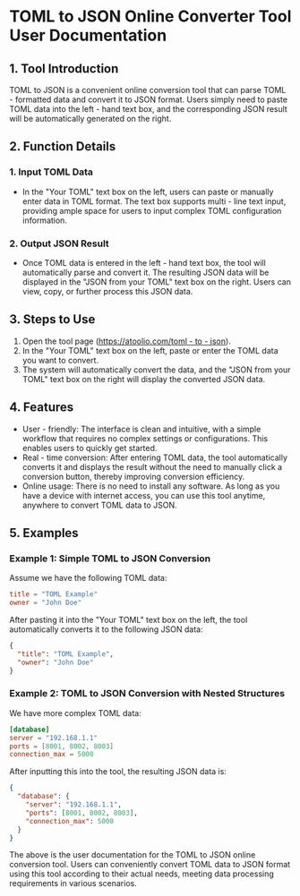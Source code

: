 # TOML to JSON Online Converter Tool User Documentation

## 1. Tool Introduction

TOML to JSON is a convenient online conversion tool that can parse TOML - formatted data and convert it to JSON format. Users simply need to paste TOML data into the left - hand text box, and the corresponding JSON result will be automatically generated on the right.

## 2. Function Details

### 1. Input TOML Data

  * In the "Your TOML" text box on the left, users can paste or manually enter data in TOML format. The text box supports multi - line text input, providing ample space for users to input complex TOML configuration information.

### 2. Output JSON Result

  * Once TOML data is entered in the left - hand text box, the tool will automatically parse and convert it. The resulting JSON data will be displayed in the "JSON from your TOML" text box on the right. Users can view, copy, or further process this JSON data.

## 3. Steps to Use

  1. Open the tool page ([https://atoolio.com/toml - to - json](https://atoolio.com/toml-to-json)).
  2. In the "Your TOML" text box on the left, paste or enter the TOML data you want to convert.
  3. The system will automatically convert the data, and the "JSON from your TOML" text box on the right will display the converted JSON data.

## 4. Features

  * User - friendly: The interface is clean and intuitive, with a simple workflow that requires no complex settings or configurations. This enables users to quickly get started.
  * Real - time conversion: After entering TOML data, the tool automatically converts it and displays the result without the need to manually click a conversion button, thereby improving conversion efficiency.
  * Online usage: There is no need to install any software. As long as you have a device with internet access, you can use this tool anytime, anywhere to convert TOML data to JSON.

## 5. Examples

### Example 1: Simple TOML to JSON Conversion

Assume we have the following TOML data:
```toml
title = "TOML Example"
owner = "John Doe"
```

After pasting it into the "Your TOML" text box on the left, the tool automatically converts it to the following JSON data:
```json
{
  "title": "TOML Example",
  "owner": "John Doe"
}
```

### Example 2: TOML to JSON Conversion with Nested Structures

We have more complex TOML data:
```toml
[database]
server = "192.168.1.1"
ports = [8001, 8002, 8003]
connection_max = 5000
```

After inputting this into the tool, the resulting JSON data is:
```json
{
  "database": {
    "server": "192.168.1.1",
    "ports": [8001, 8002, 8003],
    "connection_max": 5000
  }
}
```

The above is the user documentation for the TOML to JSON online conversion tool. Users can conveniently convert TOML data to JSON format using this tool according to their actual needs, meeting data processing requirements in various scenarios.